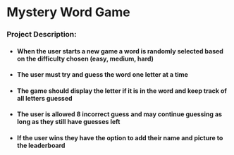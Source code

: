 # Mystery Word Game

### Project Description:

* #### When the user starts a new game a word is randomly selected based on the difficulty chosen (easy, medium, hard)
* #### The user must try and guess the word one letter at a time
* #### The game should display the letter if it is in the word and keep track of all letters guessed
* #### The user is allowed 8 incorrect guess and may continue guessing as long as they still have guesses left
* #### If the user wins they have the option to add their name and picture to the leaderboard
